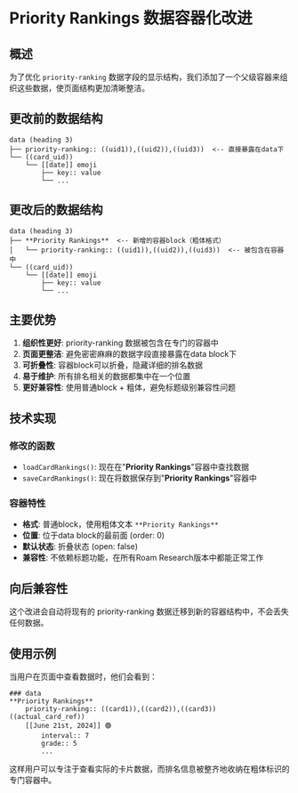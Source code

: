# Priority Rankings 数据容器化改进

## 概述

为了优化 `priority-ranking` 数据字段的显示结构，我们添加了一个父级容器来组织这些数据，使页面结构更加清晰整洁。

## 更改前的数据结构

```
data (heading 3)
├── priority-ranking:: ((uid1)),((uid2)),((uid3))  <-- 直接暴露在data下
└── ((card_uid))
    └── [[date]] emoji
        ├── key:: value
        └── ...
```

## 更改后的数据结构

```
data (heading 3)
├── **Priority Rankings**  <-- 新增的容器block（粗体格式）
│   └── priority-ranking:: ((uid1)),((uid2)),((uid3))  <-- 被包含在容器中
└── ((card_uid))
    └── [[date]] emoji
        ├── key:: value
        └── ...
```

## 主要优势

1. **组织性更好**: priority-ranking 数据被包含在专门的容器中
2. **页面更整洁**: 避免密密麻麻的数据字段直接暴露在data block下
3. **可折叠性**: 容器block可以折叠，隐藏详细的排名数据
4. **易于维护**: 所有排名相关的数据都集中在一个位置
5. **更好兼容性**: 使用普通block + 粗体，避免标题级别兼容性问题

## 技术实现

### 修改的函数

- `loadCardRankings()`: 现在在"**Priority Rankings**"容器中查找数据
- `saveCardRankings()`: 现在将数据保存到"**Priority Rankings**"容器中

### 容器特性

- **格式**: 普通block，使用粗体文本 `**Priority Rankings**`
- **位置**: 位于data block的最前面 (order: 0)
- **默认状态**: 折叠状态 (open: false)
- **兼容性**: 不依赖标题功能，在所有Roam Research版本中都能正常工作

## 向后兼容性

这个改进会自动将现有的 priority-ranking 数据迁移到新的容器结构中，不会丢失任何数据。

## 使用示例

当用户在页面中查看数据时，他们会看到：

```
### data
**Priority Rankings**
    priority-ranking:: ((card1)),((card2)),((card3))
((actual_card_ref))
    [[June 21st, 2024]] 🟢
        interval:: 7
        grade:: 5
        ...
```

这样用户可以专注于查看实际的卡片数据，而排名信息被整齐地收纳在粗体标识的专门容器中。 